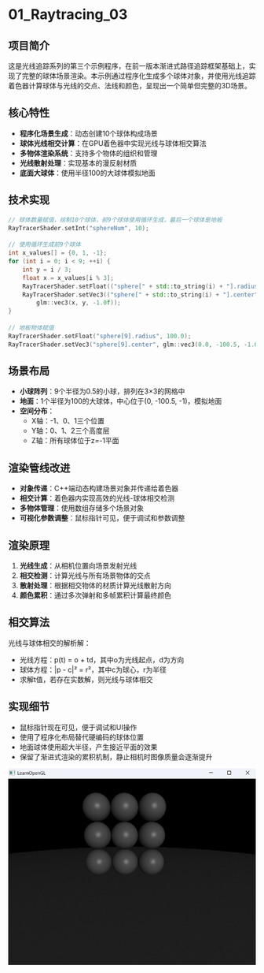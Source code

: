 # 01_Raytracing_03


## 项目简介
这是光线追踪系列的第三个示例程序，在前一版本渐进式路径追踪框架基础上，实现了完整的球体场景渲染。本示例通过程序化生成多个球体对象，并使用光线追踪着色器计算球体与光线的交点、法线和颜色，呈现出一个简单但完整的3D场景。

## 核心特性
- **程序化场景生成**：动态创建10个球体构成场景
- **球体光线相交计算**：在GPU着色器中实现光线与球体相交算法
- **多物体渲染系统**：支持多个物体的组织和管理
- **光线散射处理**：实现基本的漫反射材质
- **底面大球体**：使用半径100的大球体模拟地面

## 技术实现
```cpp
// 球体数量赋值，绘制10个球体，前9个球体使用循环生成，最后一个球体是地板
RayTracerShader.setInt("sphereNum", 10);

// 使用循环生成前9个球体
int x_values[] = {0, 1, -1};
for (int i = 0; i < 9; ++i) {
    int y = i / 3;
    float x = x_values[i % 3];
    RayTracerShader.setFloat(("sphere[" + std::to_string(i) + "].radius").c_str(), 0.5f);
    RayTracerShader.setVec3(("sphere[" + std::to_string(i) + "].center").c_str(), 
        glm::vec3(x, y, -1.0f));
}

// 地板物体赋值
RayTracerShader.setFloat("sphere[9].radius", 100.0);
RayTracerShader.setVec3("sphere[9].center", glm::vec3(0.0, -100.5, -1.0));
```

## 场景布局
- **小球阵列**：9个半径为0.5的小球，排列在3×3的网格中
- **地面**：1个半径为100的大球体，中心位于(0, -100.5, -1)，模拟地面
- **空间分布**：
  - X轴：-1、0、1三个位置
  - Y轴：0、1、2三个高度层
  - Z轴：所有球体位于z=-1平面

## 渲染管线改进
- **对象传递**：C++端动态构建场景对象并传递给着色器
- **相交计算**：着色器内实现高效的光线-球体相交检测
- **多物体管理**：使用数组存储多个场景对象
- **可视化参数调整**：鼠标指针可见，便于调试和参数调整

## 渲染原理
1. **光线生成**：从相机位置向场景发射光线
2. **相交检测**：计算光线与所有场景物体的交点
3. **散射处理**：根据相交物体的材质计算光线散射方向
4. **颜色累积**：通过多次弹射和多帧累积计算最终颜色

## 相交算法
光线与球体相交的解析解：
- 光线方程：p(t) = o + td，其中o为光线起点，d为方向
- 球体方程：|p - c|² = r²，其中c为球心，r为半径
- 求解t值，若存在实数解，则光线与球体相交

## 实现细节
- 鼠标指针现在可见，便于调试和UI操作
- 使用了程序化布局替代硬编码的球体位置
- 地面球体使用超大半径，产生接近平面的效果
- 保留了渐进式渲染的累积机制，静止相机时图像质量会逐渐提升

![image-20250519194337035](./assets/image-20250519194337035.png)
